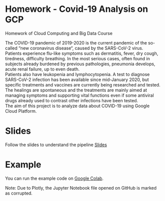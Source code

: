 # Homework - Covid-19 Analysis on GCP
Homework of Cloud Computing and Big Data Course

The COVID-19 pandemic of 2019-2020 is the current pandemic of the so-called “new coronavirus disease“, caused by the SARS-CoV-2 virus. 
Patients experience flu-like symptoms such as dermatitis, fever, dry cough, tiredness, difficulty breathing. In the most serious cases, often found in subjects already burdened by previous pathologies, pneumonia develops, acute renal failure, up to even death.
<br>Patients also have leukopenia and lymphocytopenia. A test to diagnose SARS-CoV-2 infection has been available since mid-January 2020, but specific treatments and vaccines are currently being researched and tested.
<br>The healings are spontaneous and the treatments are mainly aimed at managing symptoms and supporting vital functions even if some antiviral drugs already used to contrast other infections have been tested. 
<br>The aim of this project is to analyze data about COVID-19 using Google Cloud Platform.

# Slides
Follow the slides to understand the pipeline [Slides](https://github.com/ric-sar/hw_covid19_gcp/blob/main/Covid-19_Analysis_on_GCP.pdf)

# Example
You can run the example code on [Google Colab](https://colab.research.google.com/drive/18J08EPIG4cpzz-_4TKu61m-vgFqRwUgQ?usp=sharing).

Note: Due to Plotly, the Jupyter Notebook file opened on GitHub is marked as corrupted.
